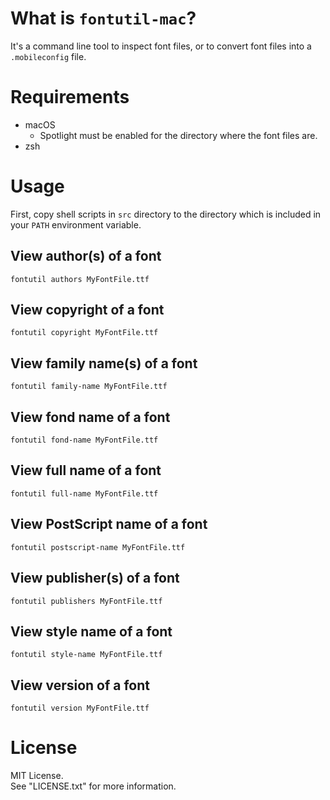 # What is `fontutil-mac`?

It's a command line tool to inspect font files, or to convert font files into a `.mobileconfig` file.


# Requirements

- macOS
  * Spotlight must be enabled for the directory where the font files are.
- zsh


# Usage

First, copy shell scripts in `src` directory to the directory which is included in your `PATH` environment variable.

## View author(s) of a font

```console
fontutil authors MyFontFile.ttf
```

## View copyright of a font

```console
fontutil copyright MyFontFile.ttf
```

## View family name(s) of a font

```console
fontutil family-name MyFontFile.ttf
```

## View fond name of a font

```console
fontutil fond-name MyFontFile.ttf
```

## View full name of a font

```console
fontutil full-name MyFontFile.ttf
```

## View PostScript name of a font

```console
fontutil postscript-name MyFontFile.ttf
```

## View publisher(s) of a font

```console
fontutil publishers MyFontFile.ttf
```

## View style name of a font

```console
fontutil style-name MyFontFile.ttf
```

## View version of a font

```console
fontutil version MyFontFile.ttf
```


# License

MIT License.  
See "LICENSE.txt" for more information.
